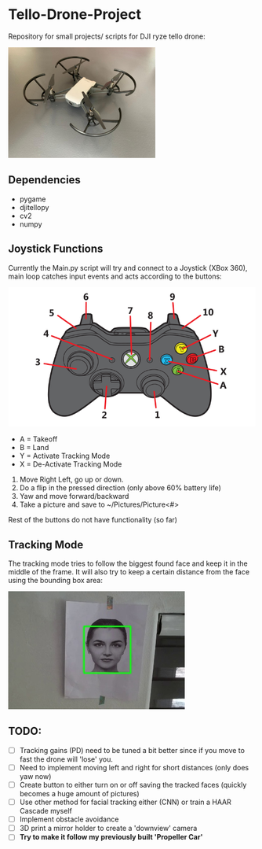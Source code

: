 # Tello-Drone-Project
Repository for small projects/ scripts for DJI ryze tello drone:

<img src="Docs/Drone.jpeg" alt="drawing" width="300"/>

## Dependencies

* pygame
* djitellopy
* cv2
* numpy

## Joystick Functions
Currently the Main.py script will try and connect to a Joystick (XBox 360), main loop catches input events and acts according to the buttons:

![Joystick Inputs](Docs/XBox_Controller.png)

* A = Takeoff
* B = Land
* Y = Activate Tracking Mode
* X = De-Activate Tracking Mode

1. Move Right Left, go up or down.
2. Do a flip in the pressed direction (only above 60% battery life)
3. Yaw and move forward/backward
4. Take a picture and save to ~/Pictures/Picture<#>

Rest of the buttons do not have functionality (so far)

## Tracking Mode
The tracking mode tries to follow the biggest found face and keep it in the middle of the frame. It will also try to keep a certain distance from the face using the bounding box area:

!["Tracking Example"](Docs/Tracking.jpg)



## TODO:

- [ ] Tracking gains (PD) need to be tuned a bit better since if you move to fast the drone will 'lose' you. 
- [ ] Need to implement moving left and right for short distances (only does yaw now)
- [ ] Create button to either turn on or off saving the tracked faces (quickly becomes a huge amount of pictures)
- [ ] Use other method for facial tracking either (CNN) or train a HAAR Cascade myself
- [ ] Implement obstacle avoidance
- [ ] 3D print a mirror holder to create a 'downview' camera
- [ ] **Try to make it follow my previously built 'Propeller Car'**
